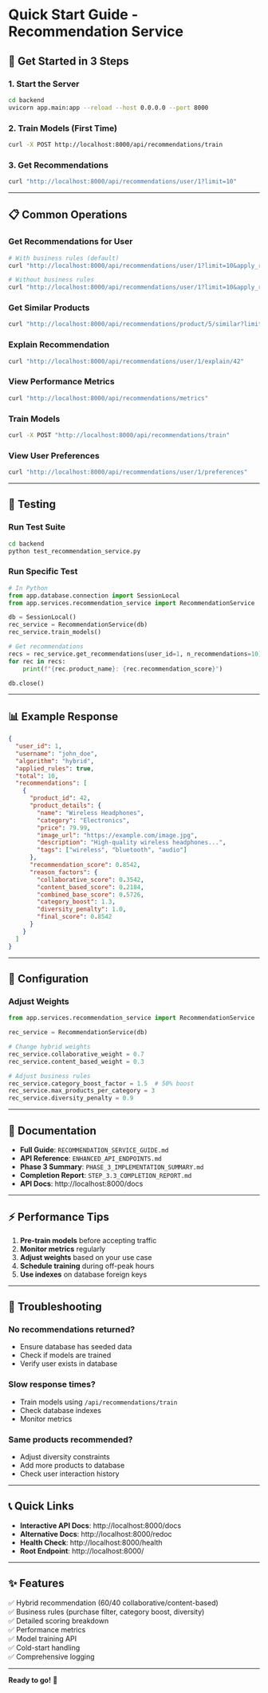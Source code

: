 # Quick Start Guide - Recommendation Service

## 🚀 Get Started in 3 Steps

### 1. Start the Server
```bash
cd backend
uvicorn app.main:app --reload --host 0.0.0.0 --port 8000
```

### 2. Train Models (First Time)
```bash
curl -X POST http://localhost:8000/api/recommendations/train
```

### 3. Get Recommendations
```bash
curl "http://localhost:8000/api/recommendations/user/1?limit=10"
```

---

## 📋 Common Operations

### Get Recommendations for User
```bash
# With business rules (default)
curl "http://localhost:8000/api/recommendations/user/1?limit=10&apply_rules=true"

# Without business rules
curl "http://localhost:8000/api/recommendations/user/1?limit=10&apply_rules=false"
```

### Get Similar Products
```bash
curl "http://localhost:8000/api/recommendations/product/5/similar?limit=5"
```

### Explain Recommendation
```bash
curl "http://localhost:8000/api/recommendations/user/1/explain/42"
```

### View Performance Metrics
```bash
curl "http://localhost:8000/api/recommendations/metrics"
```

### Train Models
```bash
curl -X POST "http://localhost:8000/api/recommendations/train"
```

### View User Preferences
```bash
curl "http://localhost:8000/api/recommendations/user/1/preferences"
```

---

## 🧪 Testing

### Run Test Suite
```bash
cd backend
python test_recommendation_service.py
```

### Run Specific Test
```python
# In Python
from app.database.connection import SessionLocal
from app.services.recommendation_service import RecommendationService

db = SessionLocal()
rec_service = RecommendationService(db)
rec_service.train_models()

# Get recommendations
recs = rec_service.get_recommendations(user_id=1, n_recommendations=10)
for rec in recs:
    print(f"{rec.product_name}: {rec.recommendation_score}")

db.close()
```

---

## 📊 Example Response

```json
{
  "user_id": 1,
  "username": "john_doe",
  "algorithm": "hybrid",
  "applied_rules": true,
  "total": 10,
  "recommendations": [
    {
      "product_id": 42,
      "product_details": {
        "name": "Wireless Headphones",
        "category": "Electronics",
        "price": 79.99,
        "image_url": "https://example.com/image.jpg",
        "description": "High-quality wireless headphones...",
        "tags": ["wireless", "bluetooth", "audio"]
      },
      "recommendation_score": 0.8542,
      "reason_factors": {
        "collaborative_score": 0.3542,
        "content_based_score": 0.2184,
        "combined_base_score": 0.5726,
        "category_boost": 1.3,
        "diversity_penalty": 1.0,
        "final_score": 0.8542
      }
    }
  ]
}
```

---

## 🔧 Configuration

### Adjust Weights
```python
from app.services.recommendation_service import RecommendationService

rec_service = RecommendationService(db)

# Change hybrid weights
rec_service.collaborative_weight = 0.7
rec_service.content_based_weight = 0.3

# Adjust business rules
rec_service.category_boost_factor = 1.5  # 50% boost
rec_service.max_products_per_category = 3
rec_service.diversity_penalty = 0.9
```

---

## 📖 Documentation

- **Full Guide**: `RECOMMENDATION_SERVICE_GUIDE.md`
- **API Reference**: `ENHANCED_API_ENDPOINTS.md`
- **Phase 3 Summary**: `PHASE_3_IMPLEMENTATION_SUMMARY.md`
- **Completion Report**: `STEP_3.3_COMPLETION_REPORT.md`
- **API Docs**: http://localhost:8000/docs

---

## ⚡ Performance Tips

1. **Pre-train models** before accepting traffic
2. **Monitor metrics** regularly
3. **Adjust weights** based on your use case
4. **Schedule training** during off-peak hours
5. **Use indexes** on database foreign keys

---

## 🐛 Troubleshooting

### No recommendations returned?
- Ensure database has seeded data
- Check if models are trained
- Verify user exists in database

### Slow response times?
- Train models using `/api/recommendations/train`
- Check database indexes
- Monitor metrics

### Same products recommended?
- Adjust diversity constraints
- Add more products to database
- Check user interaction history

---

## 📞 Quick Links

- **Interactive API Docs**: http://localhost:8000/docs
- **Alternative Docs**: http://localhost:8000/redoc
- **Health Check**: http://localhost:8000/health
- **Root Endpoint**: http://localhost:8000/

---

## ✨ Features

✅ Hybrid recommendation (60/40 collaborative/content-based)  
✅ Business rules (purchase filter, category boost, diversity)  
✅ Detailed scoring breakdown  
✅ Performance metrics  
✅ Model training API  
✅ Cold-start handling  
✅ Comprehensive logging  

---

**Ready to go!** 🚀

